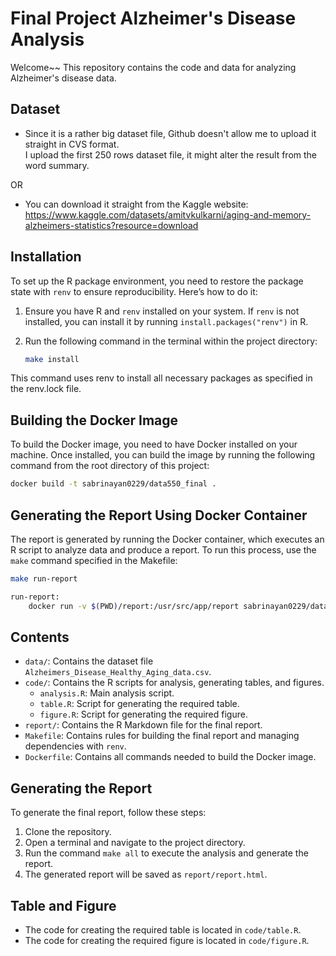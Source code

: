 # Final Project Alzheimer's Disease Analysis
Welcome~~ 
This repository contains the code and data for analyzing Alzheimer's disease data. <br />

## Dataset

- Since it is a rather big dataset file, Github doesn't allow me to upload it straight in CVS format. <br />
I upload the first 250 rows dataset file, it might alter the result from the word summary. 

OR

- You can download it straight from the Kaggle website: <br />
https://www.kaggle.com/datasets/amitvkulkarni/aging-and-memory-alzheimers-statistics?resource=download

## Installation

To set up the R package environment, you need to restore the package state with `renv` to ensure reproducibility. Here’s how to do it:

1. Ensure you have R and `renv` installed on your system. If `renv` is not installed, you can install it by running `install.packages("renv")` in R.
2. Run the following command in the terminal within the project directory:

   ```bash
   make install
   ``` 

This command uses renv to install all necessary packages as specified in the renv.lock file. 


## Building the Docker Image

To build the Docker image, you need to have Docker installed on your machine. Once installed, you can build the image by running the following command from the root directory of this project:

```bash
docker build -t sabrinayan0229/data550_final .
```

## Generating the Report Using Docker Container 

The report is generated by running the Docker container, which executes an R script to analyze data and produce a report. To run this process, use the `make` command specified in the Makefile:

```bash
make run-report

run-report:
    docker run -v $(PWD)/report:/usr/src/app/report sabrinayan0229/data550_final
```

## Contents

- `data/`: Contains the dataset file `Alzheimers_Disease_Healthy_Aging_data.csv`.
- `code/`: Contains the R scripts for analysis, generating tables, and figures.
  - `analysis.R`: Main analysis script.
  - `table.R`: Script for generating the required table.
  - `figure.R`: Script for generating the required figure.
- `report/`: Contains the R Markdown file for the final report.
- `Makefile`: Contains rules for building the final report and managing dependencies with `renv`.
- `Dockerfile`: Contains all commands needed to build the Docker image.

## Generating the Report

To generate the final report, follow these steps:

1. Clone the repository.
2. Open a terminal and navigate to the project directory.
3. Run the command `make all` to execute the analysis and generate the report.
4. The generated report will be saved as `report/report.html`.

## Table and Figure

- The code for creating the required table is located in `code/table.R`.
- The code for creating the required figure is located in `code/figure.R`.
